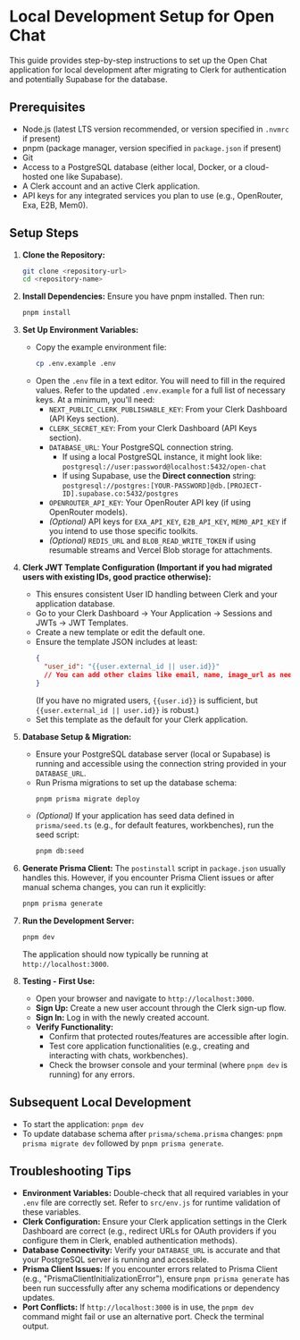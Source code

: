 # Local Development Setup for Open Chat

This guide provides step-by-step instructions to set up the Open Chat application for local development after migrating to Clerk for authentication and potentially Supabase for the database.

## Prerequisites

*   Node.js (latest LTS version recommended, or version specified in `.nvmrc` if present)
*   pnpm (package manager, version specified in `package.json` if present)
*   Git
*   Access to a PostgreSQL database (either local, Docker, or a cloud-hosted one like Supabase).
*   A Clerk account and an active Clerk application.
*   API keys for any integrated services you plan to use (e.g., OpenRouter, Exa, E2B, Mem0).

## Setup Steps

1.  **Clone the Repository:**
    ```bash
    git clone <repository-url>
    cd <repository-name>
    ```

2.  **Install Dependencies:**
    Ensure you have pnpm installed. Then run:
    ```bash
    pnpm install
    ```

3.  **Set Up Environment Variables:**
    *   Copy the example environment file:
        ```bash
        cp .env.example .env
        ```
    *   Open the `.env` file in a text editor. You will need to fill in the required values. Refer to the updated `.env.example` for a full list of necessary keys. At a minimum, you'll need:
        *   `NEXT_PUBLIC_CLERK_PUBLISHABLE_KEY`: From your Clerk Dashboard (API Keys section).
        *   `CLERK_SECRET_KEY`: From your Clerk Dashboard (API Keys section).
        *   `DATABASE_URL`: Your PostgreSQL connection string.
            *   If using a local PostgreSQL instance, it might look like: `postgresql://user:password@localhost:5432/open-chat`
            *   If using Supabase, use the **Direct connection** string: `postgresql://postgres:[YOUR-PASSWORD]@db.[PROJECT-ID].supabase.co:5432/postgres`
        *   `OPENROUTER_API_KEY`: Your OpenRouter API key (if using OpenRouter models).
        *   *(Optional)* API keys for `EXA_API_KEY`, `E2B_API_KEY`, `MEM0_API_KEY` if you intend to use those specific toolkits.
        *   *(Optional)* `REDIS_URL` and `BLOB_READ_WRITE_TOKEN` if using resumable streams and Vercel Blob storage for attachments.

4.  **Clerk JWT Template Configuration (Important if you had migrated users with existing IDs, good practice otherwise):**
    *   This ensures consistent User ID handling between Clerk and your application database.
    *   Go to your Clerk Dashboard -> Your Application -> Sessions and JWTs -> JWT Templates.
    *   Create a new template or edit the default one.
    *   Ensure the template JSON includes at least:
        ```json
        {
          "user_id": "{{user.external_id || user.id}}"
          // You can add other claims like email, name, image_url as needed
        }
        ```
        (If you have no migrated users, `{{user.id}}` is sufficient, but `{{user.external_id || user.id}}` is robust.)
    *   Set this template as the default for your Clerk application.

5.  **Database Setup & Migration:**
    *   Ensure your PostgreSQL database server (local or Supabase) is running and accessible using the connection string provided in your `DATABASE_URL`.
    *   Run Prisma migrations to set up the database schema:
        ```bash
        pnpm prisma migrate deploy
        ```
    *   *(Optional)* If your application has seed data defined in `prisma/seed.ts` (e.g., for default features, workbenches), run the seed script:
        ```bash
        pnpm db:seed
        ```

6.  **Generate Prisma Client:**
    The `postinstall` script in `package.json` usually handles this. However, if you encounter Prisma Client issues or after manual schema changes, you can run it explicitly:
    ```bash
    pnpm prisma generate
    ```

7.  **Run the Development Server:**
    ```bash
    pnpm dev
    ```
    The application should now typically be running at `http://localhost:3000`.

8.  **Testing - First Use:**
    *   Open your browser and navigate to `http://localhost:3000`.
    *   **Sign Up:** Create a new user account through the Clerk sign-up flow.
    *   **Sign In:** Log in with the newly created account.
    *   **Verify Functionality:**
        *   Confirm that protected routes/features are accessible after login.
        *   Test core application functionalities (e.g., creating and interacting with chats, workbenches).
        *   Check the browser console and your terminal (where `pnpm dev` is running) for any errors.

## Subsequent Local Development

*   To start the application: `pnpm dev`
*   To update database schema after `prisma/schema.prisma` changes: `pnpm prisma migrate dev` followed by `pnpm prisma generate`.

## Troubleshooting Tips

*   **Environment Variables:** Double-check that all required variables in your `.env` file are correctly set. Refer to `src/env.js` for runtime validation of these variables.
*   **Clerk Configuration:** Ensure your Clerk application settings in the Clerk Dashboard are correct (e.g., redirect URLs for OAuth providers if you configure them in Clerk, enabled authentication methods).
*   **Database Connectivity:** Verify your `DATABASE_URL` is accurate and that your PostgreSQL server is running and accessible.
*   **Prisma Client Issues:** If you encounter errors related to Prisma Client (e.g., "PrismaClientInitializationError"), ensure `pnpm prisma generate` has been run successfully after any schema modifications or dependency updates.
*   **Port Conflicts:** If `http://localhost:3000` is in use, the `pnpm dev` command might fail or use an alternative port. Check the terminal output.
```
